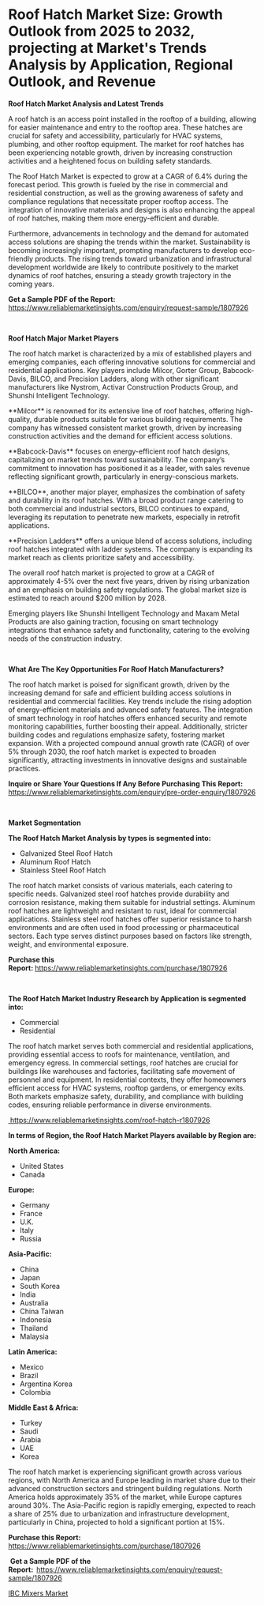 <p><h1>Roof Hatch Market Size: Growth Outlook from 2025 to 2032, projecting at Market's Trends Analysis by Application, Regional Outlook, and Revenue</h1></p><p><strong>Roof Hatch Market Analysis and Latest Trends</strong></p>
<p><p>A roof hatch is an access point installed in the rooftop of a building, allowing for easier maintenance and entry to the rooftop area. These hatches are crucial for safety and accessibility, particularly for HVAC systems, plumbing, and other rooftop equipment. The market for roof hatches has been experiencing notable growth, driven by increasing construction activities and a heightened focus on building safety standards.</p><p>The Roof Hatch Market is expected to grow at a CAGR of 6.4% during the forecast period. This growth is fueled by the rise in commercial and residential construction, as well as the growing awareness of safety and compliance regulations that necessitate proper rooftop access. The integration of innovative materials and designs is also enhancing the appeal of roof hatches, making them more energy-efficient and durable.</p><p>Furthermore, advancements in technology and the demand for automated access solutions are shaping the trends within the market. Sustainability is becoming increasingly important, prompting manufacturers to develop eco-friendly products. The rising trends toward urbanization and infrastructural development worldwide are likely to contribute positively to the market dynamics of roof hatches, ensuring a steady growth trajectory in the coming years.</p></p>
<p><strong>Get a Sample PDF of the Report:&nbsp;</strong> <a href="https://www.reliablemarketinsights.com/enquiry/request-sample/1807926?utm_campaign=2450&utm_medium=2&utm_source=Github&utm_content=ia&utm_term=19022025&utm_id=roof-hatch">https://www.reliablemarketinsights.com/enquiry/request-sample/1807926</a></p>
<p>&nbsp;</p>
<p><strong>Roof Hatch Major Market Players</strong></p>
<p><p>The roof hatch market is characterized by a mix of established players and emerging companies, each offering innovative solutions for commercial and residential applications. Key players include Milcor, Gorter Group, Babcock-Davis, BILCO, and Precision Ladders, along with other significant manufacturers like Nystrom, Activar Construction Products Group, and Shunshi Intelligent Technology.</p><p>**Milcor** is renowned for its extensive line of roof hatches, offering high-quality, durable products suitable for various building requirements. The company has witnessed consistent market growth, driven by increasing construction activities and the demand for efficient access solutions. </p><p>**Babcock-Davis** focuses on energy-efficient roof hatch designs, capitalizing on market trends toward sustainability. The company’s commitment to innovation has positioned it as a leader, with sales revenue reflecting significant growth, particularly in energy-conscious markets.</p><p>**BILCO**, another major player, emphasizes the combination of safety and durability in its roof hatches. With a broad product range catering to both commercial and industrial sectors, BILCO continues to expand, leveraging its reputation to penetrate new markets, especially in retrofit applications.</p><p>**Precision Ladders** offers a unique blend of access solutions, including roof hatches integrated with ladder systems. The company is expanding its market reach as clients prioritize safety and accessibility. </p><p>The overall roof hatch market is projected to grow at a CAGR of approximately 4-5% over the next five years, driven by rising urbanization and an emphasis on building safety regulations. The global market size is estimated to reach around $200 million by 2028.</p><p>Emerging players like Shunshi Intelligent Technology and Maxam Metal Products are also gaining traction, focusing on smart technology integrations that enhance safety and functionality, catering to the evolving needs of the construction industry.</p></p>
<p>&nbsp;</p>
<p><strong>What Are The Key Opportunities For Roof Hatch Manufacturers?</strong></p>
<p><p>The roof hatch market is poised for significant growth, driven by the increasing demand for safe and efficient building access solutions in residential and commercial facilities. Key trends include the rising adoption of energy-efficient materials and advanced safety features. The integration of smart technology in roof hatches offers enhanced security and remote monitoring capabilities, further boosting their appeal. Additionally, stricter building codes and regulations emphasize safety, fostering market expansion. With a projected compound annual growth rate (CAGR) of over 5% through 2030, the roof hatch market is expected to broaden significantly, attracting investments in innovative designs and sustainable practices.</p></p>
<p><strong>Inquire or Share Your Questions If Any Before Purchasing This Report:</strong> <a href="https://www.reliablemarketinsights.com/enquiry/pre-order-enquiry/1807926?utm_campaign=2450&utm_medium=2&utm_source=Github&utm_content=ia&utm_term=19022025&utm_id=roof-hatch">https://www.reliablemarketinsights.com/enquiry/pre-order-enquiry/1807926</a></p>
<p>&nbsp;</p>
<p><strong>Market Segmentation</strong></p>
<p><strong>The Roof Hatch Market Analysis by types is segmented into:</strong></p>
<p><ul><li>Galvanized Steel Roof Hatch</li><li>Aluminum Roof Hatch</li><li>Stainless Steel Roof Hatch</li></ul></p>
<p><p>The roof hatch market consists of various materials, each catering to specific needs. Galvanized steel roof hatches provide durability and corrosion resistance, making them suitable for industrial settings. Aluminum roof hatches are lightweight and resistant to rust, ideal for commercial applications. Stainless steel roof hatches offer superior resistance to harsh environments and are often used in food processing or pharmaceutical sectors. Each type serves distinct purposes based on factors like strength, weight, and environmental exposure.</p></p>
<p><strong>Purchase this Report:&nbsp;</strong><a href="https://www.reliablemarketinsights.com/purchase/1807926?utm_campaign=2450&utm_medium=2&utm_source=Github&utm_content=ia&utm_term=19022025&utm_id=roof-hatch">https://www.reliablemarketinsights.com/purchase/1807926</a></p>
<p>&nbsp;</p>
<p><strong>The Roof Hatch Market Industry Research by Application is segmented into:</strong></p>
<p><ul><li>Commercial</li><li>Residential</li></ul></p>
<p><p>The roof hatch market serves both commercial and residential applications, providing essential access to roofs for maintenance, ventilation, and emergency egress. In commercial settings, roof hatches are crucial for buildings like warehouses and factories, facilitating safe movement of personnel and equipment. In residential contexts, they offer homeowners efficient access for HVAC systems, rooftop gardens, or emergency exits. Both markets emphasize safety, durability, and compliance with building codes, ensuring reliable performance in diverse environments.</p></p>
<p><a href="https://www.reliablemarketinsights.com/roof-hatch-r1807926?utm_campaign=2450&utm_medium=2&utm_source=Github&utm_content=ia&utm_term=19022025&utm_id=roof-hatch">&nbsp;https://www.reliablemarketinsights.com/roof-hatch-r1807926</a></p>
<p><strong>In terms of Region, the Roof Hatch Market Players available by Region are:</strong></p>
<p>
    <p> <strong> North America: </strong>
        <ul>
            <li>United States</li>
            <li>Canada</li>
        </ul>
        </p> 
    <p> <strong> Europe: </strong>
        <ul>
            <li>Germany</li>
            <li>France</li>
            <li>U.K.</li>
            <li>Italy</li>
            <li>Russia</li>
        </ul>
        </p> 
    <p> <strong> Asia-Pacific: </strong>
        <ul>
            <li>China</li>
            <li>Japan</li>
            <li>South Korea</li>
            <li>India</li>
            <li>Australia</li>
            <li>China Taiwan</li>
            <li>Indonesia</li>
            <li>Thailand</li>
            <li>Malaysia</li>
        </ul>
        </p> 
    <p> <strong> Latin America: </strong>
        <ul>
            <li>Mexico</li>
            <li>Brazil</li>
            <li>Argentina Korea</li>
            <li>Colombia</li>
        </ul>
        </p> 
    <p> <strong> Middle East & Africa: </strong>
        <ul>
            <li>Turkey</li>
            <li>Saudi</li>
            <li>Arabia</li>
            <li>UAE</li>
            <li>Korea</li>
        </ul>
    </p>
    </p>
<p><p>The roof hatch market is experiencing significant growth across various regions, with North America and Europe leading in market share due to their advanced construction sectors and stringent building regulations. North America holds approximately 35% of the market, while Europe captures around 30%. The Asia-Pacific region is rapidly emerging, expected to reach a share of 25% due to urbanization and infrastructure development, particularly in China, projected to hold a significant portion at 15%.</p></p>
<p><strong>Purchase this Report: </strong><a href="https://www.reliablemarketinsights.com/purchase/1807926?utm_campaign=2450&utm_medium=2&utm_source=Github&utm_content=ia&utm_term=19022025&utm_id=roof-hatch">https://www.reliablemarketinsights.com/purchase/1807926</a></p>
<p>&nbsp;<strong>Get a Sample PDF of the Report:&nbsp;&nbsp;</strong><a href="https://www.reliablemarketinsights.com/enquiry/request-sample/1807926?utm_campaign=2450&utm_medium=2&utm_source=Github&utm_content=ia&utm_term=19022025&utm_id=roof-hatch">https://www.reliablemarketinsights.com/enquiry/request-sample/1807926</a></p>
<p><strong></strong></p>
<p><p><a href="https://github.com/laajzervo/Market-Research-Report-List-1/blob/main/ibc-mixers-market.md?utm_campaign=2450&utm_medium=2&utm_source=Github&utm_content=ia&utm_term=19022025&utm_id=roof-hatch">IBC Mixers Market</a></p></p>